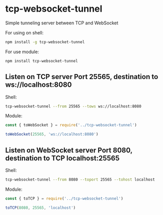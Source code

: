 # tcp-websocket-tunnel

Simple tunneling server between TCP and WebSocket

For using on shell:

```bash
npm install -g tcp-websocket-tunnel
```

For use module:

```bash
npm install tcp-websocket-tunnel
```

## Listen on TCP server Port 25565, destination to ws://localhost:8080

Shell:

```bash
tcp-websocket-tunnel --from 25565 --tows ws://localhost:8080
```

Module:

```js
const { toWebSocket } = require('../tcp-websocket-tunnel')

toWebSocket(25565, 'ws://localhost:8080')
```

## Listen on WebSocket server Port 8080, destination to TCP localhost:25565

Shell:

```bash
tcp-websocket-tunnel --from 8080 --toport 25565 --tohost localhost
```

Module:

```js
const { toTCP } = require('../tcp-websocket-tunnel')

toTCP(8080, 25565, 'localhost')
```
